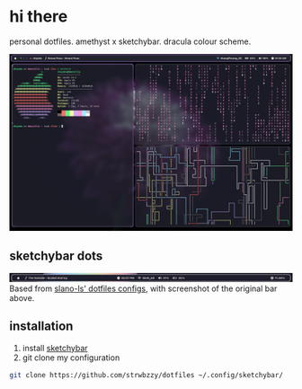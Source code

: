 # hi there
personal dotfiles. amethyst x sketchybar. dracula colour scheme.

![preview](https://github.com/strwbzzy/dotfiles/blob/main/.config/sketchybar/image_scr.png)
## sketchybar dots
![screenshot of the original bar](.config/sketchybar/screenshot.png)
Based from [slano-ls' dotfiles configs](https://github.com/slano-ls/SketchyBar), with screenshot of the original bar above.
## installation
1. install [sketchybar](https://github.com/FelixKratz/SketchyBar)
2. git clone my configuration
```bash
git clone https://github.com/strwbzzy/dotfiles ~/.config/sketchybar/
```
